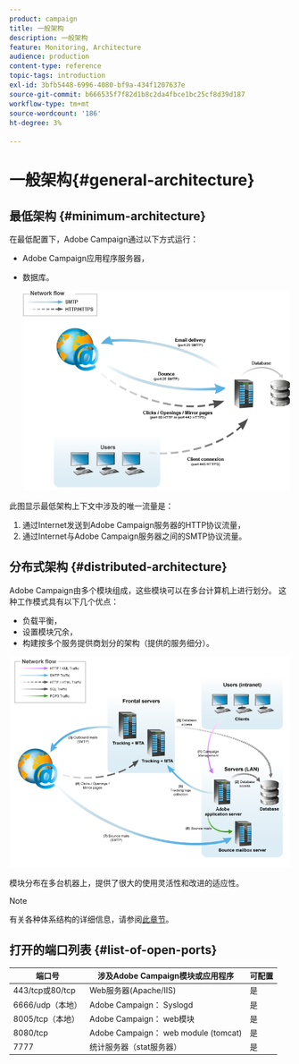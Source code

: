 ```yaml
---
product: campaign
title: 一般架构
description: 一般架构
feature: Monitoring, Architecture
audience: production
content-type: reference
topic-tags: introduction
exl-id: 3bfb5448-6996-4080-bf9a-434f1207637e
source-git-commit: b666535f7f82d1b8c2da4fbce1bc25cf8d39d187
workflow-type: tm+mt
source-wordcount: '186'
ht-degree: 3%

---
```


# 一般架构{#general-architecture}



## 最低架构 {#minimum-architecture}

在最低配置下，Adobe Campaign通过以下方式运行：

* Adobe Campaign应用程序服务器，
* 数据库。

  ![](assets/formation_exploitation.png)

此图显示最低架构上下文中涉及的唯一流量是：

1. 通过Internet发送到Adobe Campaign服务器的HTTP协议流量，
1. 通过Internet与Adobe Campaign服务器之间的SMTP协议流量。

## 分布式架构 {#distributed-architecture}

Adobe Campaign由多个模块组成，这些模块可以在多台计算机上进行划分。 这种工作模式具有以下几个优点：

* 负载平衡，
* 设置模块冗余，
* 构建按多个服务提供商划分的架构（提供的服务细分）。

![](assets/architecturerepartie.png)

模块分布在多台机器上，提供了很大的使用灵活性和改进的适应性。

>[!NOTE]
>
>有关各种体系结构的详细信息，请参阅[此章节](../../installation/using/general-architecture.md)。

## 打开的端口列表 {#list-of-open-ports}

| 端口号 | 涉及Adobe Campaign模块或应用程序 | 可配置 |
|---|---|---|
| 443/tcp或80/tcp | Web服务器(Apache/IIS) | 是 |
| 6666/udp（本地） | Adobe Campaign： Syslogd | 是 |
| 8005/tcp（本地） | Adobe Campaign： web模块 | 是 |
| 8080/tcp | Adobe Campaign： web module (tomcat) | 是 |
| 7777 | 统计服务器（stat服务器） | 是 |
